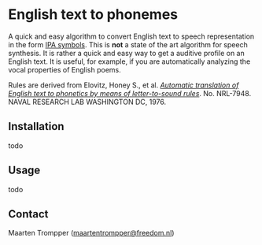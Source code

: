 # English text to phonemes

A quick and easy algorithm to convert English text to speech representation in the form [IPA symbols](https://en.wikipedia.org/wiki/International_Phonetic_Alphabet). This is **not** a state of the art algorithm for speech synthesis. It is rather a quick and easy way to get a auditive profile on an English text. It is useful, for example, if you are automatically analyzing the vocal properties of English poems.

Rules are derived from Elovitz, Honey S., et al. [*Automatic translation of English text to phonetics by means of letter-to-sound rules*](http://www.dtic.mil/dtic/tr/fulltext/u2/a021929.pdf). No. NRL-7948. NAVAL RESEARCH LAB WASHINGTON DC, 1976.

## Installation
todo

## Usage
todo

## Contact
Maarten Trompper (<maartentrompper@freedom.nl>)
